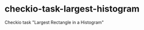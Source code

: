 checkio-task-largest-histogram
=====================

Checkio task "Largest Rectangle in a Histogram"
